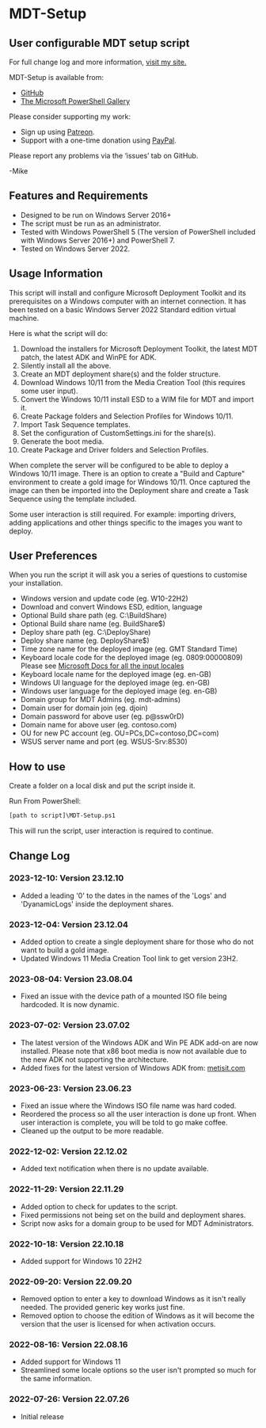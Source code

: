 # MDT-Setup

## User configurable MDT setup script

For full change log and more information, [visit my site.](https://gal.vin/utils/mdt-setup/)

MDT-Setup is available from:

* [GitHub](https://github.com/Digressive/MDT-Setup)
* [The Microsoft PowerShell Gallery](https://www.powershellgallery.com/packages/MDT-Setup)

Please consider supporting my work:

* Sign up using [Patreon](https://www.patreon.com/mikegalvin).
* Support with a one-time donation using [PayPal](https://www.paypal.me/digressive).

Please report any problems via the ‘issues’ tab on GitHub.

-Mike

## Features and Requirements

* Designed to be run on Windows Server 2016+
* The script must be run as an administrator.
* Tested with Windows PowerShell 5 (The version of PowerShell included with Windows Server 2016+) and PowerShell 7.
* Tested on Windows Server 2022.

## Usage Information

This script will install and configure Microsoft Deployment Toolkit and its prerequisites on a Windows computer with an internet connection. It has been tested on a basic Windows Server 2022 Standard edition virtual machine.

Here is what the script will do:

1. Download the installers for Microsoft Deployment Toolkit, the latest MDT patch, the latest ADK and WinPE for ADK.
2. Silently install all the above.
3. Create an MDT deployment share(s) and the folder structure.
4. Download Windows 10/11 from the Media Creation Tool (this requires some user input).
5. Convert the Windows 10/11 install ESD to a WIM file for MDT and import it.
6. Create Package folders and Selection Profiles for Windows 10/11.
7. Import Task Sequence templates.
8. Set the configuration of CustomSettings.ini for the share(s).
9. Generate the boot media.
10. Create Package and Driver folders and Selection Profiles.

When complete the server will be configured to be able to deploy a Windows 10/11 image. There is an option to create a "Build and Capture" environment to create a gold image for Windows 10/11. Once captured the image can then be imported into the Deployment share and create a Task Sequence using the template included.

Some user interaction is still required. For example: importing drivers, adding applications and other things specific to the images you want to deploy.

## User Preferences

When you run the script it will ask you a series of questions to customise your installation.

* Windows version and update code (eg. W10-22H2)
* Download and convert Windows ESD, edition, language
* Optional Build share path (eg. C:\BuildShare)
* Optional Build share name (eg. BuildShare$)
* Deploy share path (eg. C:\DeployShare)
* Deploy share name (eg. DeployShare$)
* Time zone name for the deployed image (eg. GMT Standard Time)
* Keyboard locale code for the deployed image (eg. 0809:00000809) Please see [Microsoft Docs for all the input locales](https://docs.microsoft.com/en-us/windows-hardware/manufacture/desktop/default-input-locales-for-windows-language-packs?view=windows-11)
* Keyboard locale name for the deployed image (eg. en-GB)
* Windows UI language for the deployed image (eg. en-GB)
* Windows user language for the deployed image (eg. en-GB)
* Domain group for MDT Admins (eg. mdt-admins)
* Domain user for domain join (eg. djoin)
* Domain password for above user (eg. p@ssw0rD)
* Domain name for above user (eg. contoso.com)
* OU for new PC account (eg. OU=PCs,DC=contoso,DC=com)
* WSUS server name and port (eg. WSUS-Srv:8530)

## How to use

Create a folder on a local disk and put the script inside it.

Run From PowerShell:

``` txt
[path to script]\MDT-Setup.ps1
```

This will run the script, user interaction is required to continue.

## Change Log

### 2023-12-10: Version 23.12.10

* Added a leading '0' to the dates in the names of the 'Logs' and 'DyanamicLogs' inside the deployment shares.

### 2023-12-04: Version 23.12.04

* Added option to create a single deployment share for those who do not want to build a gold image.
* Updated Windows 11 Media Creation Tool link to get version 23H2.

### 2023-08-04: Version 23.08.04

* Fixed an issue with the device path of a mounted ISO file being hardcoded. It is now dynamic.

### 2023-07-02: Version 23.07.02

* The latest version of the Windows ADK and Win PE ADK add-on are now installed. Please note that x86 boot media is now not available due to the new ADK not supporting the architecture.
* Added fixes for the latest version of Windows ADK from: [metisit.com](https://metisit.com/blog/microsoft-deployment-toolkit-mdt-configuration-with-unforeseen-challenges)

### 2023-06-23: Version 23.06.23

* Fixed an issue where the Windows ISO file name was hard coded.
* Reordered the process so all the user interaction is done up front. When user interaction is complete, you will be told to go make coffee.
* Cleaned up the output to be more readable.

### 2022-12-02: Version 22.12.02

* Added text notification when there is no update available.

### 2022-11-29: Version 22.11.29

* Added option to check for updates to the script.
* Fixed permissions not being set on the build and deployment shares.
* Script now asks for a domain group to be used for MDT Administrators.

### 2022-10-18: Version 22.10.18

* Added support for Windows 10 22H2

### 2022-09-20: Version 22.09.20

* Removed option to enter a key to download Windows as it isn't really needed. The provided generic key works just fine.
* Removed option to choose the edition of Windows as it will become the version that the user is licensed for when activation occurs.

### 2022-08-16: Version 22.08.16

* Added support for Windows 11
* Streamlined some locale options so the user isn't prompted so much for the same information.

### 2022-07-26: Version 22.07.26

* Initial release
